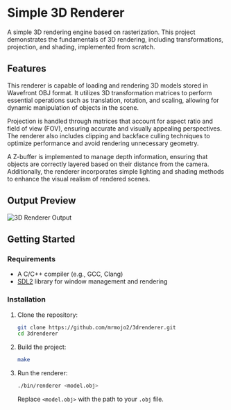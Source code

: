 # Simple 3D Renderer

A simple 3D rendering engine based on rasterization. This project demonstrates the fundamentals of 3D rendering, including transformations, projection, and shading, implemented from scratch.

## Features

This renderer is capable of loading and rendering 3D models stored in Wavefront OBJ format. It utilizes 3D transformation matrices to perform essential operations such as translation, rotation, and scaling, allowing for dynamic manipulation of objects in the scene.

Projection is handled through matrices that account for aspect ratio and field of view (FOV), ensuring accurate and visually appealing perspectives. The renderer also includes clipping and backface culling techniques to optimize performance and avoid rendering unnecessary geometry.

A Z-buffer is implemented to manage depth information, ensuring that objects are correctly layered based on their distance from the camera. Additionally, the renderer incorporates simple lighting and shading methods to enhance the visual realism of rendered scenes.

## Output Preview

![3D Renderer Output](https://drive.google.com/file/d/1y53UvovGRp_Nzd_uqDQ6gJALOD5EwN2m/view?usp=drive_link)

## Getting Started

### Requirements

- A C/C++ compiler (e.g., GCC, Clang)
- [SDL2](https://www.libsdl.org/) library for window management and rendering

### Installation

1. Clone the repository:
   ```bash
   git clone https://github.com/mrmojo2/3drenderer.git
   cd 3drenderer
   ```

2. Build the project:
   ```bash
   make
   ```

3. Run the renderer:
   ```bash
   ./bin/renderer <model.obj>
   ```

   Replace `<model.obj>` with the path to your `.obj` file.

